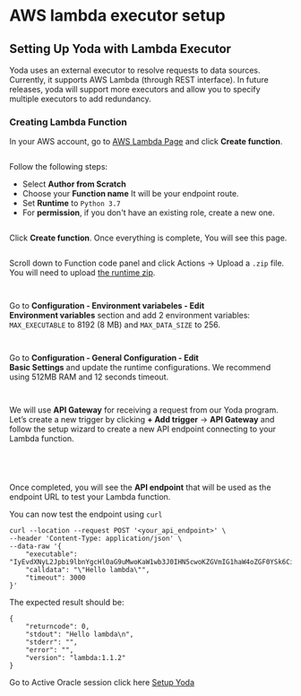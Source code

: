 # AWS lambda executor setup

## Setting Up Yoda with Lambda Executor

Yoda uses an external executor to resolve requests to data sources. Currently, it supports AWS Lambda (through REST interface). In future releases, yoda will support more executors and allow you to specify multiple executors to add redundancy.

### Creating Lambda Function

In your AWS account, go to [AWS Lambda Page](https://ap-southeast-1.console.aws.amazon.com/lambda/home?region=ap-southeast-1#/functions) and click **Create function**.

<figure><img src="../../../.gitbook/assets/image (1) (1).png" alt=""><figcaption></figcaption></figure>

Follow the following steps:

* Select **Author from Scratch**
* Choose your **Function name** It will be your endpoint route.
* Set **Runtime** to `Python 3.7`
* For **permission**, if you don't have an existing role, create a new one.

<figure><img src="../../../.gitbook/assets/image (1) (1) (1).png" alt=""><figcaption></figcaption></figure>

Click **Create function**. Once everything is complete, You will see this page.

<figure><img src="../../../.gitbook/assets/image (2) (1).png" alt=""><figcaption></figcaption></figure>

Scroll down to Function code panel and click Actions -> Upload a `.zip` file. You will need to upload [the runtime zip](https://github.com/bandprotocol/data-source-runtime/releases/download/v2.0.0/lambda-yoda.zip).

<figure><img src="../../../.gitbook/assets/image (4) (1).png" alt=""><figcaption></figcaption></figure>

<figure><img src="../../../.gitbook/assets/image (5) (1).png" alt=""><figcaption></figcaption></figure>

Go to **Configuration - Environment variabeles - Edit**\
**Environment variables** section and add 2 environment variables: `MAX_EXECUTABLE` to 8192 (8 MB) and `MAX_DATA_SIZE` to 256.

<figure><img src="../../../.gitbook/assets/image (7) (1).png" alt=""><figcaption></figcaption></figure>

<figure><img src="../../../.gitbook/assets/image (6) (1).png" alt=""><figcaption></figcaption></figure>

Go to **Configuration - General Configuration - Edit** \
**Basic Settings** and update the runtime configurations. We recommend using 512MB RAM and 12 seconds timeout.

<figure><img src="../../../.gitbook/assets/image (8) (1).png" alt=""><figcaption></figcaption></figure>

<figure><img src="../../../.gitbook/assets/image (9) (1).png" alt=""><figcaption></figcaption></figure>

We will use **API Gateway** for receiving a request from our Yoda program. Let’s create a new trigger by clicking **+ Add trigger** -> **API Gateway** and follow the setup wizard to create a new API endpoint connecting to your Lambda function.

<figure><img src="../../../.gitbook/assets/image (10) (1).png" alt=""><figcaption></figcaption></figure>

<figure><img src="../../../.gitbook/assets/image (11) (1).png" alt=""><figcaption></figcaption></figure>

<figure><img src="../../../.gitbook/assets/image (12) (1).png" alt=""><figcaption></figcaption></figure>

<figure><img src="../../../.gitbook/assets/image (13) (1).png" alt=""><figcaption></figcaption></figure>

Once completed, you will see the **API endpoint** that will be used as the endpoint URL to test your Lambda function.

You can now test the endpoint using `curl`

```
curl --location --request POST '<your_api_endpoint>' \
--header 'Content-Type: application/json' \
--data-raw '{
    "executable": "IyEvdXNyL2Jpbi9lbnYgcHl0aG9uMwoKaW1wb3J0IHN5cwoKZGVmIG1haW4oZGF0YSk6CiAgICByZXR1cm4gZGF0YQoKCmlmIF9fbmFtZV9fID09ICJfX21haW5fXyI6CiAgICB0cnk6CiAgICAgICAgcHJpbnQobWFpbigqc3lzLmFyZ3ZbMTpdKSkKICAgIGV4Y2VwdCBFeGNlcHRpb24gYXMgZToKICAgICAgICBwcmludChzdHIoZSksIGZpbGU9c3lzLnN0ZGVycikKICAgICAgICBzeXMuZXhpdCgxKQo=",
    "calldata": "\"Hello lambda\"",
    "timeout": 3000
}'
```

The expected result should be:

```
{
    "returncode": 0,
    "stdout": "Hello lambda\n",
    "stderr": "",
    "error": "",
    "version": "lambda:1.1.2"
}
```

Go to Active Oracle session click here [Setup Yoda](set-the-yoda-configurations.md#step-52-set-the-yoda-configurations)
